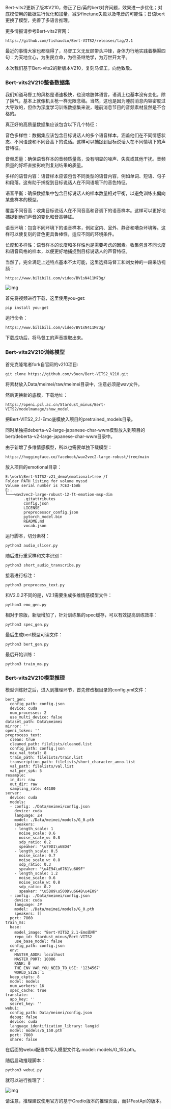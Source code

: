 Bert-vits2更新了版本V210，修正了日/英的bert对齐问题，效果进一步优化；对底模使用的数据进行优化和加量，减少finetune失败以及电音的可能性；日语bert更换了模型，完善了多语言推理。

更多情报请参考Bert-vits2官网：

```text
https://github.com/fishaudio/Bert-VITS2/releases/tag/2.1
```

最近的事情大家也都晓得了，马督工义无反顾带头冲锋，身体力行地实践着横渠四句：为天地立心，为生民立命，为往圣继绝学，为万世开太平。

本次我们基于Bert-vits2的新版本V210，复刻马督工，向他致敬。

### Bert-vits2V210整备数据集

我们知道马督工的风格是语速极快，也没啥肢体语言，语调上也基本没有变化，除了换气，基本上就像机关枪一样无限念稿。当然，这也是因为睡前消息内容密度过大导致的，但作为深度学习训练数据集来说，睡前消息节目的音频素材显然是不合格的。

真正好的高质量数据集应该包含以下几个特征：

音色多样性：数据集应该包含目标说话人的多个语音样本，涵盖他们在不同情感状态、不同语速和不同音高下的说话。这样可以捕捉到目标说话人在不同情境下的声音特征。

音频质量：确保语音样本的音频质量高，没有明显的噪声、失真或其他干扰。音频质量的好坏直接影响到复刻结果的质量。

多样的语音内容：语音样本应该包含不同类型的语音内容，例如单词、短语、句子和段落。这有助于捕捉到目标说话人在不同语境下的音色特征。

语音平衡：确保数据集中包含目标说话人的样本数量相对平衡，以避免训练出偏向某些样本的模型。

覆盖不同音高：收集目标说话人在不同音高和音调下的语音样本。这样可以更好地捕捉到他们声音的变化和音高特征。

语音环境：包含不同环境下的语音样本，例如室内、室外、静音和嘈杂环境等。这样可以使复刻的音色更具鲁棒性，适应不同的环境条件。

长度和多样性：语音样本的长度和多样性也是需要考虑的因素。收集包含不同长度和语音风格的样本，以便更好地捕捉到目标说话人的声音特征。

当然了，完全满足上述特点基本不太可能，这里选择马督工和刘女神的一段采访视频：

```text
https://www.bilibili.com/video/BV1sN411M73g/
```



![img](./assets/v2-ac8e6910eada3e6b819cc00ca26c20c3_720w.webp)

首先将视频进行下载，这里使用you-get:

```text
pip install you-get
```

运行命令：

```text
https://www.bilibili.com/video/BV1sN411M73g/
```

下载成功后，将马督工的声音提取出来。

### Bert-vits2V210训练模型

首先克隆笔者fork自官网的v210项目:

```text
git clone https://github.com/v3ucn/Bert-VITS2_V210.git
```

将素材放入Data/meimei/raw/meimei目录中，注意必须是wav文件。

然后更换新的底模，下载地址：

```text
https://openi.pcl.ac.cn/Stardust_minus/Bert-VITS2/modelmanage/show_model
```

把Bert-VITS2_2.1-Emo底模放入项目的pretrained_models目录。

同时单独把deberta-v2-large-japanese-char-wwm模型放入到项目的bert/deberta-v2-large-japanese-char-wwm目录中。

由于新增了多维情感模型，所以也需要单独下载模型：

```text
https://huggingface.co/facebook/wav2vec2-large-robust/tree/main
```

放入项目的emotional目录：

```text
E:\work\Bert-VITS2-v21_demo\emotional>tree /f  
Folder PATH listing for volume myssd  
Volume serial number is 7CE3-15AE  
E:.  
└───wav2vec2-large-robust-12-ft-emotion-msp-dim  
        .gitattributes  
        config.json  
        LICENSE  
        preprocessor_config.json  
        pytorch_model.bin  
        README.md  
        vocab.json
```

运行脚本，切分素材：

```text
python3 audio_slicer.py
```

随后进行重采样和文本识别：

```text
python3 short_audio_transcribe.py
```

接着进行标注：

```text
python3 preprocess_text.py
```

和V2.0.2不同的是，V2.1需要生成多维情感模型文件：

```text
python3 emo_gen.py
```

相对于原版，新版增加了，针对训练集的spec缓存，可以有效提高训练效率：

```text
python3 spec_gen.py
```

最后生成bert模型可读文件：

```text
python3 bert_gen.py
```

最后开始训练：

```text
python3 train_ms.py
```

### Bert-vits2V210模型推理

模型训练好之后，进入到推理环节，首先修改根目录的config.yml文件：

```text
bert_gen:  
  config_path: config.json  
  device: cuda  
  num_processes: 2  
  use_multi_device: false  
dataset_path: Data\meimei  
mirror: ''  
openi_token: ''  
preprocess_text:  
  clean: true  
  cleaned_path: filelists/cleaned.list  
  config_path: config.json  
  max_val_total: 8  
  train_path: filelists/train.list  
  transcription_path: filelists/short_character_anno.list  
  val_path: filelists/val.list  
  val_per_spk: 5  
resample:  
  in_dir: raw  
  out_dir: raw  
  sampling_rate: 44100  
server:  
  device: cuda  
  models:  
  - config: ./Data/meimei/config.json  
    device: cuda  
    language: ZH  
    model: ./Data/meimei/models/G_0.pth  
    speakers:  
    - length_scale: 1  
      noise_scale: 0.6  
      noise_scale_w: 0.8  
      sdp_ratio: 0.2  
      speaker: "\u79D1\u6BD4"  
    - length_scale: 0.5  
      noise_scale: 0.7  
      noise_scale_w: 0.8  
      sdp_ratio: 0.3  
      speaker: "\u4E94\u6761\u609F"  
    - length_scale: 1.2  
      noise_scale: 0.6  
      noise_scale_w: 0.8  
      sdp_ratio: 0.2  
      speaker: "\u5B89\u500D\u664B\u4E09"  
  - config: ./Data/meimei/config.json  
    device: cuda  
    language: JP  
    model: ./Data/meimei/models/G_0.pth  
    speakers: []  
  port: 7860  
train_ms:  
  base:  
    model_image: "Bert-VITS2_2.1-Emo底模"  
    repo_id: Stardust_minus/Bert-VITS2  
    use_base_model: false  
  config_path: config.json  
  env:  
    MASTER_ADDR: localhost  
    MASTER_PORT: 10086  
    RANK: 0  
    THE_ENV_VAR_YOU_NEED_TO_USE: '1234567'  
    WORLD_SIZE: 1  
  keep_ckpts: 8  
  model: models  
  num_workers: 16  
  spec_cache: true  
translate:  
  app_key: ''  
  secret_key: ''  
webui:  
  config_path: Data/meimei/config.json  
  debug: false  
  device: cuda  
  language_identification_library: langid  
  model: models/G_150.pth  
  port: 7860  
  share: false
```

在后面的webui配置中写入模型文件名:model: models/G_150.pth。

随后启动推理脚本：

```text
python3 webui.py
```

就可以进行推理了：



![img](./assets/v2-4e553bb99a15a2ef20c912434a36d264_720w.webp)

请注意，推理建议使用官方的基于Gradio版本的推理页面，而非FastApi的版本。